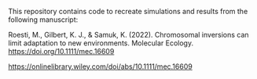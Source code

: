 This repository contains code to recreate simulations and results from the following manuscript:

Roesti, M., Gilbert, K. J., & Samuk, K. (2022). Chromosomal inversions can limit adaptation to new environments. Molecular Ecology. https://doi.org/10.1111/mec.16609

https://onlinelibrary.wiley.com/doi/abs/10.1111/mec.16609